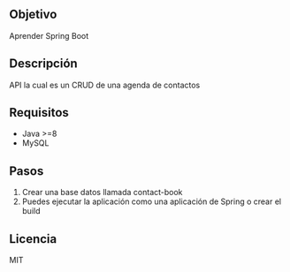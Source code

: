 ## Objetivo
Aprender Spring Boot

## Descripción
API la cual es un CRUD de una agenda de contactos


## Requisitos
- Java >=8
- MySQL

## Pasos
1. Crear una base datos llamada contact-book
2. Puedes ejecutar la aplicación como una aplicación de Spring o crear el build

## Licencia
MIT
